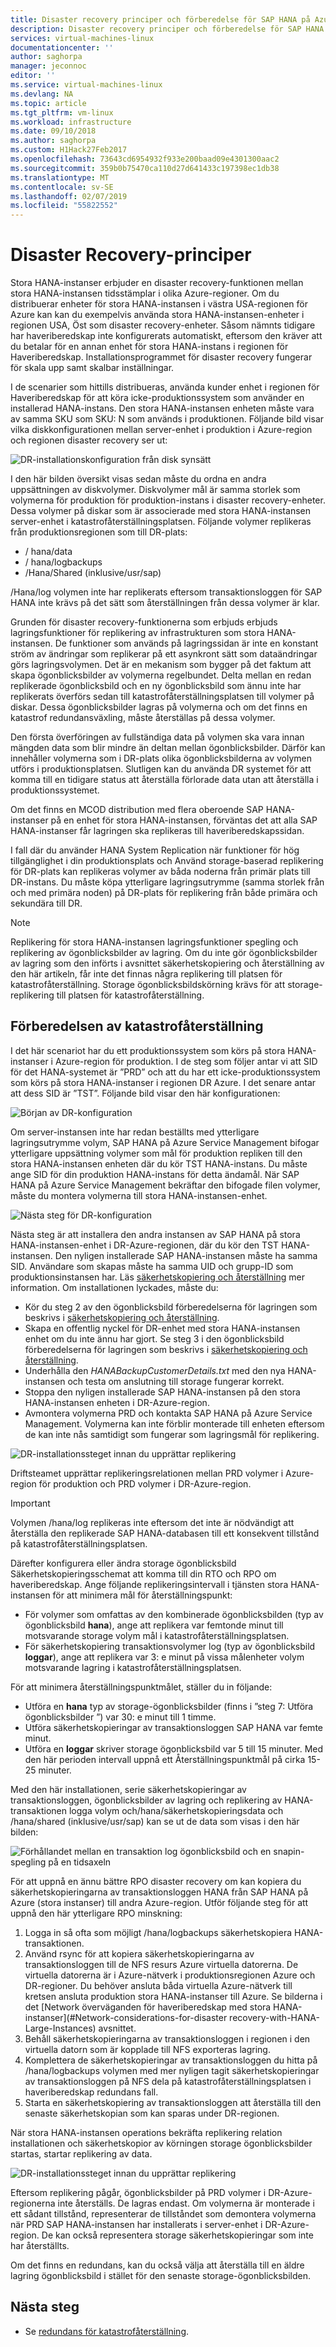 ```yaml
---
title: Disaster recovery principer och förberedelse för SAP HANA på Azure (stora instanser) | Microsoft Docs
description: Disaster recovery principer och förberedelse för SAP HANA på Azure (stora instanser)
services: virtual-machines-linux
documentationcenter: ''
author: saghorpa
manager: jeconnoc
editor: ''
ms.service: virtual-machines-linux
ms.devlang: NA
ms.topic: article
ms.tgt_pltfrm: vm-linux
ms.workload: infrastructure
ms.date: 09/10/2018
ms.author: saghorpa
ms.custom: H1Hack27Feb2017
ms.openlocfilehash: 73643cd6954932f933e200baad09e4301300aac2
ms.sourcegitcommit: 359b0b75470ca110d27d641433c197398ec1db38
ms.translationtype: MT
ms.contentlocale: sv-SE
ms.lasthandoff: 02/07/2019
ms.locfileid: "55822552"
---
```

# <a name="disaster-recovery-principles"></a>Disaster Recovery-principer

Stora HANA-instanser erbjuder en disaster recovery-funktionen mellan stora HANA-instansen tidsstämplar i olika Azure-regioner. Om du distribuerar enheter för stora HANA-instansen i västra USA-regionen för Azure kan kan du exempelvis använda stora HANA-instansen-enheter i regionen USA, Öst som disaster recovery-enheter. Såsom nämnts tidigare har haveriberedskap inte konfigurerats automatiskt, eftersom den kräver att du betalar för en annan enhet för stora HANA-instans i regionen för Haveriberedskap. Installationsprogrammet för disaster recovery fungerar för skala upp samt skalbar inställningar. 

I de scenarier som hittills distribueras, använda kunder enhet i regionen för Haveriberedskap för att köra icke-produktionssystem som använder en installerad HANA-instans. Den stora HANA-instansen enheten måste vara av samma SKU som SKU: N som används i produktionen. Följande bild visar vilka diskkonfigurationen mellan server-enhet i produktion i Azure-region och regionen disaster recovery ser ut:

![DR-installationskonfiguration från disk synsätt](./media/hana-overview-high-availability-disaster-recovery/disaster_recovery_setup.PNG)

I den här bilden översikt visas sedan måste du ordna en andra uppsättningen av diskvolymer. Diskvolymer mål är samma storlek som volymerna för produktion för produktion-instans i disaster recovery-enheter. Dessa volymer på diskar som är associerade med stora HANA-instansen server-enhet i katastrofåterställningsplatsen. Följande volymer replikeras från produktionsregionen som till DR-plats:

- / hana/data
- / hana/logbackups 
- /Hana/Shared (inklusive/usr/sap)

/Hana/log volymen inte har replikerats eftersom transaktionsloggen för SAP HANA inte krävs på det sätt som återställningen från dessa volymer är klar. 

Grunden för disaster recovery-funktionerna som erbjuds erbjuds lagringsfunktioner för replikering av infrastrukturen som stora HANA-instansen. De funktioner som används på lagringssidan är inte en konstant ström av ändringar som replikerar på ett asynkront sätt som dataändringar görs lagringsvolymen. Det är en mekanism som bygger på det faktum att skapa ögonblicksbilder av volymerna regelbundet. Delta mellan en redan replikerade ögonblicksbild och en ny ögonblicksbild som ännu inte har replikerats överförs sedan till katastrofåterställningsplatsen till volymer på diskar.  Dessa ögonblicksbilder lagras på volymerna och om det finns en katastrof redundansväxling, måste återställas på dessa volymer.  

Den första överföringen av fullständiga data på volymen ska vara innan mängden data som blir mindre än deltan mellan ögonblicksbilder. Därför kan innehåller volymerna som i DR-plats olika ögonblicksbilderna av volymen utförs i produktionsplatsen. Slutligen kan du använda DR systemet för att komma till en tidigare status att återställa förlorade data utan att återställa i produktionssystemet.

Om det finns en MCOD distribution med flera oberoende SAP HANA-instanser på en enhet för stora HANA-instansen, förväntas det att alla SAP HANA-instanser får lagringen ska replikeras till haveriberedskapssidan.

I fall där du använder HANA System Replication när funktioner för hög tillgänglighet i din produktionsplats och Använd storage-baserad replikering för DR-plats kan replikeras volymer av båda noderna från primär plats till DR-instans. Du måste köpa ytterligare lagringsutrymme (samma storlek från och med primära noden) på DR-plats för replikering från både primära och sekundära till DR. 



>[!NOTE]
>Replikering för stora HANA-instansen lagringsfunktioner spegling och replikering av ögonblicksbilder av lagring. Om du inte gör ögonblicksbilder av lagring som den införts i avsnittet säkerhetskopiering och återställning av den här artikeln, får inte det finnas några replikering till platsen för katastrofåterställning. Storage ögonblicksbildskörning krävs för att storage-replikering till platsen för katastrofåterställning.



## <a name="preparation-of-the-disaster-recovery-scenario"></a>Förberedelsen av katastrofåterställning
I det här scenariot har du ett produktionssystem som körs på stora HANA-instanser i Azure-region för produktion. I de steg som följer antar vi att SID för det HANA-systemet är ”PRD” och att du har ett icke-produktionssystem som körs på stora HANA-instanser i regionen DR Azure. I det senare antar att dess SID är ”TST”. Följande bild visar den här konfigurationen:

![Början av DR-konfiguration](./media/hana-overview-high-availability-disaster-recovery/disaster_recovery_start1.PNG)

Om server-instansen inte har redan beställts med ytterligare lagringsutrymme volym, SAP HANA på Azure Service Management bifogar ytterligare uppsättning volymer som mål för produktion repliken till den stora HANA-instansen enheten där du kör TST HANA-instans. Du måste ange SID för din produktion HANA-instans för detta ändamål. När SAP HANA på Azure Service Management bekräftar den bifogade filen volymer, måste du montera volymerna till stora HANA-instansen-enhet.

![Nästa steg för DR-konfiguration](./media/hana-overview-high-availability-disaster-recovery/disaster_recovery_start2.PNG)

Nästa steg är att installera den andra instansen av SAP HANA på stora HANA-instansen-enhet i DR-Azure-regionen, där du kör den TST HANA-instansen. Den nyligen installerade SAP HANA-instansen måste ha samma SID. Användare som skapas måste ha samma UID och grupp-ID som produktionsinstansen har. Läs [säkerhetskopiering och återställning](hana-backup-restore.md) mer information. Om installationen lyckades, måste du:

- Kör du steg 2 av den ögonblicksbild förberedelserna för lagringen som beskrivs i [säkerhetskopiering och återställning](hana-backup-restore.md).
- Skapa en offentlig nyckel för DR-enhet med stora HANA-instansen enhet om du inte ännu har gjort. Se steg 3 i den ögonblicksbild förberedelserna för lagringen som beskrivs i [säkerhetskopiering och återställning](hana-backup-restore.md).
- Underhålla den *HANABackupCustomerDetails.txt* med den nya HANA-instansen och testa om anslutning till storage fungerar korrekt.  
- Stoppa den nyligen installerade SAP HANA-instansen på den stora HANA-instansen enheten i DR-Azure-region.
- Avmontera volymerna PRD och kontakta SAP HANA på Azure Service Management. Volymerna kan inte förblir monterade till enheten eftersom de kan inte nås samtidigt som fungerar som lagringsmål för replikering.  

![DR-installationssteget innan du upprättar replikering](./media/hana-overview-high-availability-disaster-recovery/disaster_recovery_start3.PNG)

Driftsteamet upprättar replikeringsrelationen mellan PRD volymer i Azure-region för produktion och PRD volymer i DR-Azure-region.

>[!IMPORTANT]
>Volymen /hana/log replikeras inte eftersom det inte är nödvändigt att återställa den replikerade SAP HANA-databasen till ett konsekvent tillstånd på katastrofåterställningsplatsen.

Därefter konfigurera eller ändra storage ögonblicksbild Säkerhetskopieringsschemat att komma till din RTO och RPO om haveriberedskap. Ange följande replikeringsintervall i tjänsten stora HANA-instansen för att minimera mål för återställningspunkt:
- För volymer som omfattas av den kombinerade ögonblicksbilden (typ av ögonblicksbild **hana**), ange att replikera var femtonde minut till motsvarande storage volym mål i katastrofåterställningsplatsen.
- För säkerhetskopiering transaktionsvolymer log (typ av ögonblicksbild **loggar**), ange att replikera var 3: e minut på vissa målenheter volym motsvarande lagring i katastrofåterställningsplatsen.

För att minimera återställningspunktmålet, ställer du in följande:
- Utföra en **hana** typ av storage-ögonblicksbilder (finns i ”steg 7: Utföra ögonblicksbilder ”) var 30: e minut till 1 timme.
- Utföra säkerhetskopieringar av transaktionsloggen SAP HANA var femte minut.
- Utföra en **loggar** skriver storage ögonblicksbild var 5 till 15 minuter. Med den här perioden intervall uppnå ett Återställningspunktmål på cirka 15-25 minuter.

Med den här installationen, serie säkerhetskopieringar av transaktionsloggen, ögonblicksbilder av lagring och replikering av HANA-transaktionen logga volym och/hana/säkerhetskopieringsdata och /hana/shared (inklusive/usr/sap) kan se ut de data som visas i den här bilden:

 ![Förhållandet mellan en transaktion log ögonblicksbild och en snapin-spegling på en tidsaxeln](./media/hana-overview-high-availability-disaster-recovery/snapmirror.PNG)

För att uppnå en ännu bättre RPO disaster recovery om kan kopiera du säkerhetskopieringarna av transaktionsloggen HANA från SAP HANA på Azure (stora instanser) till andra Azure-region. Utför följande steg för att uppnå den här ytterligare RPO minskning:

1. Logga in så ofta som möjligt /hana/logbackups säkerhetskopiera HANA-transaktionen.
1. Använd rsync för att kopiera säkerhetskopieringarna av transaktionsloggen till de NFS resurs Azure virtuella datorerna. De virtuella datorerna är i Azure-nätverk i produktionsregionen Azure och DR-regioner. Du behöver ansluta båda virtuella Azure-nätverk till kretsen ansluta produktion stora HANA-instanser till Azure. Se bilderna i det [Network överväganden för haveriberedskap med stora HANA-instanser](#Network-considerations-for-disaster recovery-with-HANA-Large-Instances) avsnittet. 
1. Behåll säkerhetskopieringarna av transaktionsloggen i regionen i den virtuella datorn som är kopplade till NFS exporteras lagring.
1. Komplettera de säkerhetskopieringar av transaktionsloggen du hitta på /hana/logbackups volymen med mer nyligen tagit säkerhetskopieringar av transaktionsloggen på NFS dela på katastrofåterställningsplatsen i haveriberedskap redundans fall. 
1. Starta en säkerhetskopiering av transaktionsloggen att återställa till den senaste säkerhetskopian som kan sparas under DR-regionen.

När stora HANA-instansen operations bekräfta replikering relation installationen och säkerhetskopior av körningen storage ögonblicksbilder startas, startar replikering av data.

![DR-installationssteget innan du upprättar replikering](./media/hana-overview-high-availability-disaster-recovery/disaster_recovery_start4.PNG)

Eftersom replikering pågår, ögonblicksbilder på PRD volymer i DR-Azure-regionerna inte återställs. De lagras endast. Om volymerna är monterade i ett sådant tillstånd, representerar de tillståndet som demontera volymerna när PRD SAP HANA-instansen har installerats i server-enhet i DR-Azure-region. De kan också representera storage säkerhetskopieringar som inte har återställts.

Om det finns en redundans, kan du också välja att återställa till en äldre lagring ögonblicksbild i stället för den senaste storage-ögonblicksbilden.

## <a name="next-steps"></a>Nästa steg

- Se [redundans för katastrofåterställning](hana-failover-procedure.md).
